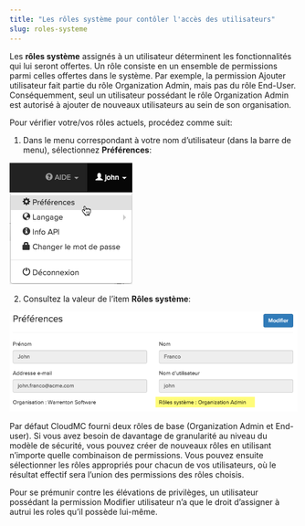 ```yaml
---
title: "Les rôles système pour contôler l'accès des utilisateurs"
slug: roles-systeme
---
```



Les **rôles système** assignés à un utilisateur déterminent les fonctionnalités qui lui seront offertes. Un rôle consiste en un ensemble de permissions parmi celles offertes dans le système. Par exemple, la permission Ajouter utilisateur fait partie du rôle Organization Admin, mais pas du rôle End-User. Conséquemment, seul un utilisateur possédant le rôle Organization Admin est autorisé à ajouter de nouveaux utilisateurs au sein de son organisation.

Pour vérifier votre/vos rôles actuels, procédez comme suit:

1. Dans le menu correspondant à votre nom d’utilisateur (dans la barre de menu), sélectionnez **Préférences**:

![Préférences](/assets/preferences-fr.png)

2. Consultez la valeur de l’item **Rôles système**:

![Page Préférences](/assets/preferences-edit-fr.png)

Par défaut CloudMC fourni deux rôles de base (Organization Admin et End-user). Si vous avez besoin de davantage de granularité au niveau du modèle de sécurité, vous pouvez créer de nouveaux rôles en utilisant n’importe quelle combinaison de permissions. Vous pouvez ensuite sélectionner les rôles appropriés pour chacun de vos utilisateurs, où le résultat effectif sera l’union des permissions des rôles choisis.

Pour se prémunir contre les élévations de privilèges, un utilisateur possédant la permission Modifier utilisateur n’a que le droit d’assigner à autrui les roles qu’il possède lui-même.

